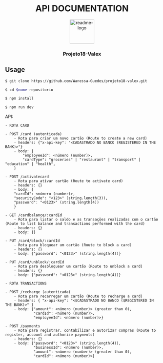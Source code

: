 <h1 align=center> API DOCUMENTATION </h1>

<p align="center">
  <a href="https://github.com/Wanessa-Guedes/projeto18-valex.git">
    <img src="https://notion-emojis.s3-us-west-2.amazonaws.com/prod/svg-twitter/1f355.svg" alt="readme-logo" width="80" height="80">
  </a>

  <h3 align="center">
    Projeto18-Valex
  </h3>
</p>

## Usage

```bash
$ git clone https://github.com/Wanessa-Guedes/projeto18-valex.git

$ cd $nome-repositorio

$ npm install

$ npm run dev
```

API:

```
- ROTA CARD

- POST /card (autenticada)
    - Rota para criar um novo cartão (Route to create a new card)
    - headers: {"x-api-key": "<CADASTRADO NO BANCO (REGISTERED IN THE BANK)>"}
    - body: {
        "employeeId": <número (number)>,
        "cardType": "groceries" | "restaurant" | "transport" | "education" | "health",
    }
    
- POST /activatecard
    - Rota para ativar cartão (Route to activate card)
    - headers: {}
    - body: {
    "cardId": <número (number)>,
    "securityCode": "<123>" (string.length(3)),
    "password": "<0123>" (string.length(4))
    }
    
- GET /cardbalance/:cardId
    - Rota para listar o saldo e as transações realizadas com o cartão (Route to list balance and transactions performed with the card)
    - headers: {}
    - body: {}
    
- PUT /card/block/:cardId
    - Rota para bloquear um cartão (Route to block a card)
    - headers: {}
    - body: {"password": "<0123>" (string.length(4))}
    
- PUT /card/unblock/:cardId
    - Rota para desbloquear um cartão (Route to unblock a card)
    - headers: {}
    - body: {"password": "<0123>" (string.length(4))}
    
- ROTA TRANSACTIONS

- POST /recharge (autenticada)
    - Rota para recarregar um cartão (Route to recharge a card)
    - headers: { "x-api-key": "<$CADASTRADO NO BANCO ($REGISTERED IN THE BANK)>" }
    - body: {"amount": <número (number)> (greater than 0),
             "cardId": <número (number)>,
             "employeeId": <número (number)>}
    
- POST /payments
    - Rota para registrar, contabilizar e autorizar compras (Route to register, account and authorize payments)
    - headers: {}
    - body: {"password": "<0123>" (string.length(4)),
             "businessId": <número (number)>,
             "amount": <número (number)> (greater than 0),
             "cardId": <número (number)>}
```
